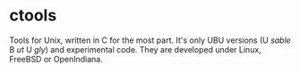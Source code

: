 # ctools
Tools for Unix, written in C for the most part. It's only UBU versions (U _sable_ B _ut_ U _gly_) and experimental code. They are developed under Linux, FreeBSD or OpenIndiana. 
